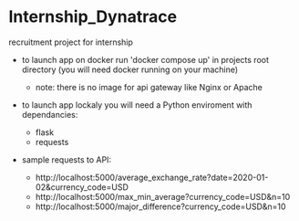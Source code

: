 # Internship_Dynatrace

recruitment project for internship

- to launch app on docker run 'docker compose up' in projects root directory
  (you will need docker running on your machine)
  - note: there is no image for api gateway like Nginx or Apache
  
- to launch app lockaly you will need a Python enviroment with dependancies:
  - flask
  - requests

- sample requests to API:
  - http://localhost:5000/average_exchange_rate?date=2020-01-02&currency_code=USD
  - http://localhost:5000/max_min_average?currency_code=USD&n=10
  - http://localhost:5000/major_difference?currency_code=USD&n=10
